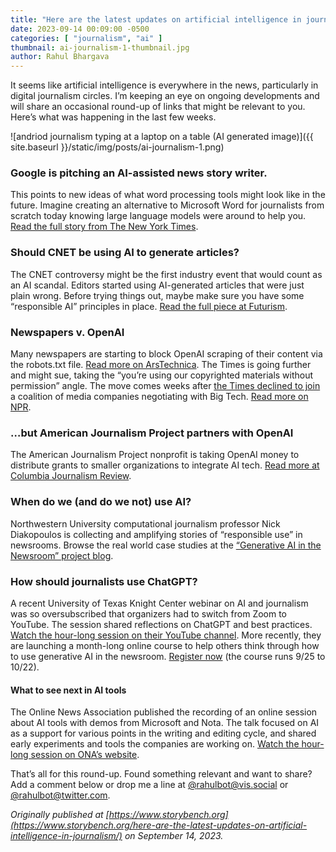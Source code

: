 ```yaml
---
title: "Here are the latest updates on artificial intelligence in journalism"
date: 2023-09-14 00:09:00 -0500
categories: [ "journalism", "ai" ]
thumbnail: ai-journalism-1-thumbnail.jpg
author: Rahul Bhargava
---
```


It seems like artificial intelligence is everywhere in the news, particularly in digital journalism circles. I’m keeping an eye on ongoing developments and will share an occasional round-up of links that might be relevant to you. Here’s what was happening in the last few weeks.

![andriod journalism typing at a laptop on a table (AI generated image)]({{ site.baseurl }}/static/img/posts/ai-journalism-1.png)

### Google is pitching an AI-assisted news story writer.
This points to new ideas of what word processing tools might look like in the future. Imagine creating an alternative to Microsoft Word for journalists from scratch today knowing large language models were around to help you. [Read the full story from The New York Times](http://nytimes.com/2023/07/19/business/google-artificial-intelligence-news-articles.html?smtyp=cur&smid=tw-nytimes).

### Should CNET be using AI to generate articles?
The CNET controversy might be the first industry event that would count as an AI scandal. Editors started using AI-generated articles that were just plain wrong. Before trying things out, maybe make sure you have some “responsible AI” principles in place. [Read the full piece at Futurism](http://futurism.com/cnet-ai-errors).

### Newspapers v. OpenAI
Many newspapers are starting to block OpenAI scraping of their content via the robots.txt file. [Read more on ArsTechnica](http://arstechnica.com/information-technology/2023/08/openai-details-how-to-keep-chatgpt-from-gobbling-up-website-data/). The Times is going further and might sue, taking the “you’re using our copyrighted materials without permission” angle. The move comes weeks after [the Times declined to join](http://semafor.com/article/08/13/2023/new-york-times-drops-out-of-ai-coalition) a coalition of media companies negotiating with Big Tech. [Read more on NPR](http://npr.org/2023/08/16/1194202562/new-york-times-considers-legal-action-against-openai-as-copyright-tensions-swirl).

### …but American Journalism Project partners with OpenAI
The American Journalism Project nonprofit is taking OpenAI money to distribute grants to smaller organizations to integrate AI tech. [Read more at Columbia Journalism Review](http://cjr.org/the_media_today/openai_deals_ap_ajp.php).

### When do we (and do we not) use AI?
Northwestern University computational journalism professor Nick Diakopoulos is collecting and amplifying stories of “responsible use” in newsrooms. Browse the real world case studies at the [“Generative AI in the Newsroom” project blog](http://generative-ai-newsroom.com/).

### How should journalists use ChatGPT?
A recent University of Texas Knight Center webinar on AI and journalism was so oversubscribed that organizers had to switch from Zoom to YouTube. The session shared reflections on ChatGPT and best practices. [Watch the hour-long session on their YouTube channel](http://youtube.com/watch?v=Q3TVqJ88Wew). More recently, they are launching a month-long online course to help others think through how to use generative AI in the newsroom. [Register now](https://journalismcourses.org/course/how-to-use-chatgpt-and-other-generative-ai-tools-in-your-newsrooms/) (the course runs 9/25 to 10/22).

#### What to see next in AI tools
The Online News Association published the recording of an online session about AI tools with demos from Microsoft and Nota. The talk focused on AI as a support for various points in the writing and editing cycle, and shared early experiments and tools the companies are working on. [Watch the hour-long session on ONA’s website](http://journalists.org/resources/a-roundtable-discussion-on-the-latest-in-ai-innovation/).

That’s all for this round-up. Found something relevant and want to share? Add a comment below or drop me a line at [@rahulbot@vis.social](https://vis.social/@rahulbot) or [@rahulbot@twitter.com](https://twitter.com/rahulbot).

_Originally published at [https://www.storybench.org](https://www.storybench.org/here-are-the-latest-updates-on-artificial-intelligence-in-journalism/) on September 14, 2023._
